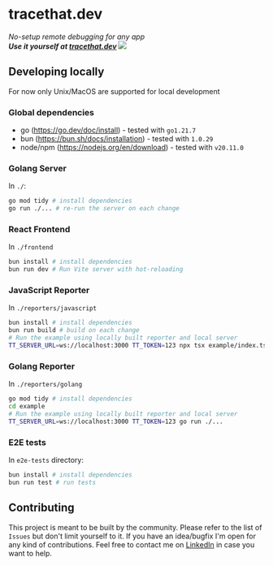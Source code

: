 # tracethat.dev

_No-setup remote debugging for any app_  
**_Use it yourself at [tracethat.dev](https://tracethat.dev)
![](./docs/demo.gif)_**

## Developing locally

For now only Unix/MacOS are supported for local development

### Global dependencies

- go (https://go.dev/doc/install) - tested with `go1.21.7`
- bun (https://bun.sh/docs/installation) - tested with `1.0.29`
- node/npm (https://nodejs.org/en/download) - tested with `v20.11.0`

### Golang Server

In `./`:

```bash
go mod tidy # install dependencies
go run ./... # re-run the server on each change
```

### React Frontend

In `./frontend`

```bash
bun install # install dependencies
bun run dev # Run Vite server with hot-reloading
```

### JavaScript Reporter

In `./reporters/javascript`

```bash
bun install # install dependencies
bun run build # build on each change
# Run the example using locally built reporter and local server
TT_SERVER_URL=ws://localhost:3000 TT_TOKEN=123 npx tsx example/index.ts
```

### Golang Reporter

In `./reporters/golang`

```bash
go mod tidy # install dependencies
cd example
# Run the example using locally built reporter and local server
TT_SERVER_URL=ws://localhost:3000 TT_TOKEN=123 go run ./...
```

### E2E tests

In `e2e-tests` directory:

```bash
bun install # install dependencies
bun run test # run tests
```

## Contributing

This project is meant to be built by the community.
Please refer to the list of `Issues` but don't limit yourself to it.
If you have an idea/bugfix I'm open for any kind of contributions.
Feel free to contact me on [LinkedIn](https://www.linkedin.com/in/kacper-pietrzak/) in case you want to help.
